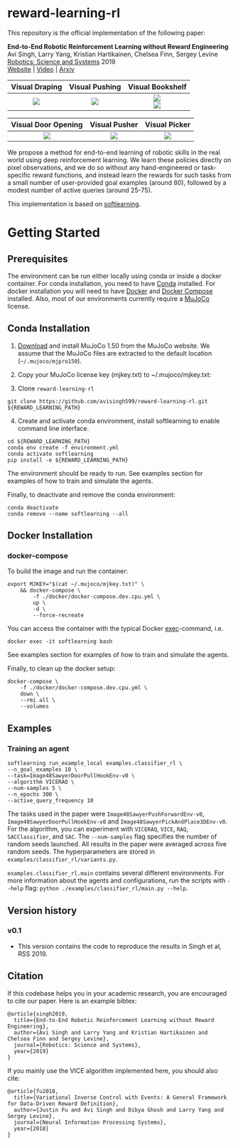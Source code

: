 # reward-learning-rl

This repository is the official implementation of the following paper:

**End-to-End Robotic Reinforcement Learning without Reward Engineering** <br/>
Avi Singh, Larry Yang, Kristian Hartikainen, Chelsea Finn, Sergey Levine <br/>
[Robotics: Science and Systems](http://www.roboticsconference.org/) 2019 <br/>
[Website](https://sites.google.com/view/reward-learning-rl/) | [Video](https://www.youtube.com/watch?v=9pWJzb4G-CA) | [Arxiv](https://arxiv.org/abs/1904.07854)

| Visual Draping             |  Visual Pushing | Visual Bookshelf |
:-------------------------:|:-------------------------:|:-------------------------:
![](https://imgur.com/CbwNUZv.gif)  |  ![](https://imgur.com/NPQBnBW.gif) |  ![](https://imgur.com/bl6Qszu.gif) <br/> ![](https://imgur.com/MpNlZxK.gif)


| Visual Door Opening      |   Visual Pusher | Visual Picker |
:-------------------------:|:-------------------------:|:-------------------------:
![](https://imgur.com/zPI1zAa.gif) | ![](https://imgur.com/pns0uwY.gif) | ![](https://imgur.com/UYbpTLt.gif) |

We propose a method for end-to-end learning of robotic skills in the real world using deep reinforcement learning. We learn these policies directly on pixel observations, and we do so without any hand-engineered or task-specific reward functions, and instead learn the rewards for such tasks from a small number of user-provided goal examples (around 80), followed by a modest number of active queries (around 25-75).

This implementation is based on [softlearning](https://github.com/rail-berkeley/softlearning).

# Getting Started

## Prerequisites

The environment can be run either locally using conda or inside a docker container. For conda installation, you need to have [Conda](https://conda.io/docs/user-guide/install/index.html) installed. For docker installation you will need to have [Docker](https://docs.docker.com/engine/installation/) and [Docker Compose](https://docs.docker.com/compose/install/) installed. Also, most of our environments currently require a [MuJoCo](https://www.roboti.us/license.html) license.

## Conda Installation

1. [Download](https://www.roboti.us/index.html) and install MuJoCo 1.50 from the MuJoCo website. We assume that the MuJoCo files are extracted to the default location (`~/.mujoco/mjpro150`).

2. Copy your MuJoCo license key (mjkey.txt) to ~/.mujoco/mjkey.txt:

3. Clone `reward-learning-rl`
```
git clone https://github.com/avisingh599/reward-learning-rl.git ${REWARD_LEARNING_PATH}
```

4. Create and activate conda environment, install softlearning to enable command line interface.
```
cd ${REWARD_LEARNING_PATH}
conda env create -f environment.yml
conda activate softlearning
pip install -e ${REWARD_LEARNING_PATH}
```

The environment should be ready to run. See examples section for examples of how to train and simulate the agents.

Finally, to deactivate and remove the conda environment:
```
conda deactivate
conda remove --name softlearning --all
```

## Docker Installation

### docker-compose
To build the image and run the container:
```
export MJKEY="$(cat ~/.mujoco/mjkey.txt)" \
    && docker-compose \
        -f ./docker/docker-compose.dev.cpu.yml \
        up \
        -d \
        --force-recreate
```

You can access the container with the typical Docker [exec](https://docs.docker.com/engine/reference/commandline/exec/)-command, i.e.

```
docker exec -it softlearning bash
```

See examples section for examples of how to train and simulate the agents.

Finally, to clean up the docker setup:
```
docker-compose \
    -f ./docker/docker-compose.dev.cpu.yml \
    down \
    --rmi all \
    --volumes
```

## Examples
### Training an agent
```
softlearning run_example_local examples.classifier_rl \
--n_goal_examples 10 \
--task=Image48SawyerDoorPullHookEnv-v0 \
--algorithm VICERAQ \
--num-samples 5 \
--n_epochs 300 \
--active_query_frequency 10
```
The tasks used in the paper were `Image48SawyerPushForwardEnv-v0`, `Image48SawyerDoorPullHookEnv-v0` and `Image48SawyerPickAndPlace3DEnv-v0`.  For the algorithm, you can experiment with `VICERAQ`, `VICE`,  `RAQ`, `SACClassifier`, and `SAC`. The `--num-samples` flag specifies the number of random seeds launched. All results in the paper were averaged across five random seeds. The hyperparameters are stored in `examples/classifier_rl/variants.py`.

`examples.classifier_rl.main` contains several different environments. For more information about the agents and configurations, run the scripts with `--help` flag: `python ./examples/classifier_rl/main.py --help`.

## Version history

### v0.1
- This version contains the code to reproduce the results in Singh et al, RSS 2019.

## Citation
If this codebase helps you in your academic research, you are encouraged to cite our paper. Here is an example bibtex:
```
@article{singh2019,
  title={End-to-End Robotic Reinforcement Learning without Reward Engineering},
  author={Avi Singh and Larry Yang and Kristian Hartikainen and Chelsea Finn and Sergey Levine},
  journal={Robotics: Science and Systems},
  year={2019}
}
```

If you mainly use the VICE algorithm implemented here, you should also cite:
```
@article{fu2018,
  title={Variational Inverse Control with Events: A General Framework for Data-Driven Reward Definition},
  author={Justin Fu and Avi Singh and Dibya Ghosh and Larry Yang and Sergey Levine},
  journal={Neural Information Processing Systems},
  year={2018}
}
```

